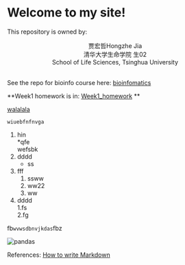 # Welcome to my site!


This repository is owned by:  
<center>
贾宏哲Hongzhe Jia<br>
清华大学生命学院 生02<br>
School of Life Sciences, Tsinghua University<br>
	
</center><br>

See the repo for bioinfo course here:
[bioinfomatics](https://github.com/Hexadra/bioinfo)


**Week1 homework is in: [Week1_homework](https://github.com/Hexadra/bioinfo/blob/main/Week1_homework.md)  **  

[walalala](https://hexadra.github.io/bioinfo/hw1.html)

	wiuebfnfnvga
 
1. hin   
  *qfe  
  wefsbk   
3. dddd   
	* ss
5. fff  
    1. ssww
    2. ww22
    3. ww
7. dddd   
    1.fs  
    2.fg  

fb`wvwsdbnvjkdas`fbz

![pandas](https://wallpapertag.com/wallpaper/full/c/e/5/230888-cute-tumblr-wallpapers-2560x1600-for-android-tablet.jpg "panda")



References:
[How to write Markdown](https://github.com/adam-p/markdown-here/wiki/Markdown-Cheatsheet)
